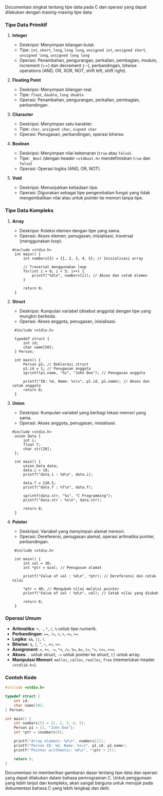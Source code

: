 

Documentasi singkat tentang tipe data pada C dan operasi yang dapat dilakukan dengan masing-masing tipe data:

### Tipe Data Primitif

1. **Integer**
   - Deskripsi: Menyimpan bilangan bulat.
   - Tipe: `int`, `short`, `long`, `long long`, `unsigned int`, `unsigned short`, `unsigned long`, `unsigned long long`
   - Operasi: Penambahan, pengurangan, perkalian, pembagian, modulo, increment (++) dan decrement (--), perbandingan, bitwise operations (AND, OR, XOR, NOT, shift left, shift right).

2. **Floating Point**
   - Deskripsi: Menyimpan bilangan real.
   - Tipe: `float`, `double`, `long double`
   - Operasi: Penambahan, pengurangan, perkalian, pembagian, perbandingan.

3. **Character**
   - Deskripsi: Menyimpan satu karakter.
   - Tipe: `char`, `unsigned char`, `signed char`
   - Operasi: Penugasan, perbandingan, operasi bitwise.

4. **Boolean**
   - Deskripsi: Menyimpan nilai kebenaran (`true` atau `false`).
   - Tipe: `_Bool` (dengan header `<stdbool.h>` mendefinisikan `true` dan `false`)
   - Operasi: Operasi logika (AND, OR, NOT).

5. **Void**
   - Deskripsi: Menunjukkan ketiadaan tipe.
   - Operasi: Digunakan sebagai tipe pengembalian fungsi yang tidak mengembalikan nilai atau untuk pointer ke memori tanpa tipe.

### Tipe Data Kompleks

1. **Array**
   - Deskripsi: Koleksi elemen dengan tipe yang sama.
   - Operasi: Akses elemen, penugasan, inisialisasi, traversal (menggunakan loop).
   
   ```
   #include <stdio.h>
    int main() {
        int numbers[5] = {1, 2, 3, 4, 5}; // Inisialisasi array

        // Traversal menggunakan loop
        for(int i = 0; i < 5; i++) {
            printf("%d\n", numbers[i]); // Akses dan cetak elemen
        }

        return 0;
    }
   ```

2. **Struct**
   - Deskripsi: Kumpulan variabel (disebut anggota) dengan tipe yang mungkin berbeda.
   - Operasi: Akses anggota, penugasan, inisialisasi.
   ```
    #include <stdio.h>

    typedef struct {
        int id;
        char name[50];
    } Person;

    int main() {
        Person p1; // Deklarasi struct
        p1.id = 1; // Penugasan anggota
        sprintf(p1.name, "%s", "John Doe"); // Penugasan anggota

        printf("ID: %d, Name: %s\n", p1.id, p1.name); // Akses dan cetak anggota
        return 0;
    }

   ```

3. **Union**
   - Deskripsi: Kumpulan variabel yang berbagi lokasi memori yang sama.
   - Operasi: Akses anggota, penugasan, inisialisasi.
   ```
   #include <stdio.h>
    union Data {
        int i;
        float f;
        char str[20];
    };

    int main() {
        union Data data;        
        data.i = 10;
        printf("data.i : %d\n", data.i);

        data.f = 220.5;
        printf("data.f : %f\n", data.f);

        sprintf(data.str, "%s", "C Programming");
        printf("data.str : %s\n", data.str);

        return 0;
    }

   ```

4. **Pointer**
   - Deskripsi: Variabel yang menyimpan alamat memori.
   - Operasi: Dereferensi, penugasan alamat, operasi aritmatika pointer, perbandingan.
   ```
    #include <stdio.h>

    int main() {
        int val = 30;
        int *ptr = &val; // Penugasan alamat

        printf("Value of val : %d\n", *ptr); // Dereferensi dan cetak nilai

        *ptr = 40; // Mengubah nilai melalui pointer
        printf("Value of val : %d\n", val); // Cetak nilai yang diubah

        return 0;
    }

   ```

### Operasi Umum

- **Aritmatika**: `+`, `-`, `*`, `/`, `%` untuk tipe numerik.
- **Perbandingan**: `==`, `!=`, `<`, `>`, `<=`, `>=`.
- **Logika**: `&&`, `||`, `!`.
- **Bitwise**: `&`, `|`, `^`, `~`, `<<`, `>>`.
- **Assignment**: `=`, `+=`, `-=`, `*=`, `/=`, `%=`, `&=`, `|=`, `^=`, `<<=`, `>>=`.
- **Akses**: `.` untuk struct, `->` untuk pointer ke struct, `[]` untuk array.
- **Manipulasi Memori**: `malloc`, `calloc`, `realloc`, `free` (memerlukan header `<stdlib.h>`).

### Contoh Kode

```c
#include <stdio.h>

typedef struct {
    int id;
    char name[50];
} Person;

int main() {
    int numbers[5] = {1, 2, 3, 4, 5};
    Person p1 = {1, "John Doe"};
    int *ptr = &numbers[0];

    printf("Array element: %d\n", numbers[2]);
    printf("Person ID: %d, Name: %s\n", p1.id, p1.name);
    printf("Pointer arithmetic: %d\n", *(ptr + 2));

    return 0;
}
```

Documentasi ini memberikan gambaran dasar tentang tipe data dan operasi yang dapat dilakukan dalam bahasa pemrograman C. Untuk penggunaan yang lebih lanjut dan kompleks, akan sangat berguna untuk merujuk pada dokumentasi bahasa C yang lebih lengkap dan detil.


